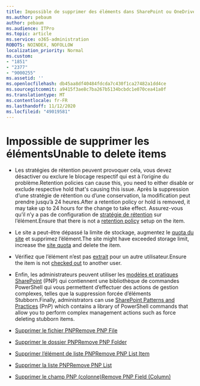 ```yaml
---
title: Impossible de supprimer des éléments dans SharePoint ou OneDrive
ms.author: pebaum
author: pebaum
ms.audience: ITPro
ms.topic: article
ms.service: o365-administration
ROBOTS: NOINDEX, NOFOLLOW
localization_priority: Normal
ms.custom:
- "1851"
- "2377"
- "9000255"
ms.assetid: ''
ms.openlocfilehash: db45aa8df40484fdcda7c430f1ca27482a1dd4ce
ms.sourcegitcommit: a9415f3ae8c7ba267b5134bcbdc1e070cea41a0f
ms.translationtype: MT
ms.contentlocale: fr-FR
ms.lasthandoff: 11/12/2020
ms.locfileid: "49019581"
---
```

# <a name="unable-to-delete-items"></a><span data-ttu-id="b0784-102">Impossible de supprimer les éléments</span><span class="sxs-lookup"><span data-stu-id="b0784-102">Unable to delete items</span></span>

- <span data-ttu-id="b0784-103">Les stratégies de rétention peuvent provoquer cela, vous devez désactiver ou exclure le blocage respectif qui est à l’origine du problème.</span><span class="sxs-lookup"><span data-stu-id="b0784-103">Retention policies can cause this, you need to either disable or exclude respective hold that's causing this issue.</span></span> <span data-ttu-id="b0784-104">Après la suppression d’une stratégie de rétention ou d’une conservation, la modification peut prendre jusqu’à 24 heures.</span><span class="sxs-lookup"><span data-stu-id="b0784-104">After a retention policy or hold is removed, it may take up to 24 hours for the change to take effect.</span></span> <span data-ttu-id="b0784-105">Assurez-vous qu’il n’y a pas de configuration de [stratégie de rétention](https://docs.microsoft.com/microsoft-365/compliance/retention-policies) sur l’élément.</span><span class="sxs-lookup"><span data-stu-id="b0784-105">Ensure that there is not a [retention policy](https://docs.microsoft.com/microsoft-365/compliance/retention-policies) setup on the item.</span></span>

- <span data-ttu-id="b0784-106">Le site a peut-être dépassé la limite de stockage, augmentez le [quota du site](https://docs.microsoft.com/powershell/module/sharepoint-online/set-sposite?view=sharepoint-ps) et supprimez l’élément.</span><span class="sxs-lookup"><span data-stu-id="b0784-106">The site might have exceeded storage limit, increase the [site quota](https://docs.microsoft.com/powershell/module/sharepoint-online/set-sposite?view=sharepoint-ps) and delete the item.</span></span>

- <span data-ttu-id="b0784-107">Vérifiez que l’élément n’est pas [extrait](https://support.office.com/article/check-out-check-in-or-discard-changes-to-files-in-a-library-7e2c12a9-a874-4393-9511-1378a700f6de) pour un autre utilisateur.</span><span class="sxs-lookup"><span data-stu-id="b0784-107">Ensure the item is not [checked out](https://support.office.com/article/check-out-check-in-or-discard-changes-to-files-in-a-library-7e2c12a9-a874-4393-9511-1378a700f6de) to another user.</span></span>

- <span data-ttu-id="b0784-108">Enfin, les administrateurs peuvent utiliser les [modèles et pratiques SharePoint](https://docs.microsoft.com/powershell/sharepoint/sharepoint-pnp/sharepoint-pnp-cmdlets?view=sharepoint-ps#installation) (PNP) qui contiennent une bibliothèque de commandes PowerShell qui vous permettent d’effectuer des actions de gestion complexes, telles que la suppression forcée d’éléments Stubborn.</span><span class="sxs-lookup"><span data-stu-id="b0784-108">Finally, administrators can use [SharePoint Patterns and Practices](https://docs.microsoft.com/powershell/sharepoint/sharepoint-pnp/sharepoint-pnp-cmdlets?view=sharepoint-ps#installation) (PnP) which contains a library of PowerShell commands that allow you to perform complex management actions such as force deleting stubborn items.</span></span>
- [<span data-ttu-id="b0784-109">Supprimer le fichier PNP</span><span class="sxs-lookup"><span data-stu-id="b0784-109">Remove PNP File</span></span>](https://docs.microsoft.com/powershell/module/sharepoint-pnp/remove-pnpfile?view=sharepoint-ps)
- [<span data-ttu-id="b0784-110">Supprimer le dossier PNP</span><span class="sxs-lookup"><span data-stu-id="b0784-110">Remove PNP Folder</span></span>](https://docs.microsoft.com/powershell/module/sharepoint-pnp/remove-pnpfolder?view=sharepoint-ps)
- [<span data-ttu-id="b0784-111">Supprimer l’élément de liste PNP</span><span class="sxs-lookup"><span data-stu-id="b0784-111">Remove PNP List Item</span></span>](https://docs.microsoft.com/powershell/module/sharepoint-pnp/remove-pnplistitem?view=sharepoint-ps)
- [<span data-ttu-id="b0784-112">Supprimer la liste PNP</span><span class="sxs-lookup"><span data-stu-id="b0784-112">Remove PNP List</span></span>](https://docs.microsoft.com/powershell/module/sharepoint-pnp/remove-pnplist?view=sharepoint-ps)
- [<span data-ttu-id="b0784-113">Supprimer le champ PNP (colonne)</span><span class="sxs-lookup"><span data-stu-id="b0784-113">Remove PNP Field (Column)</span></span>](https://docs.microsoft.com/powershell/module/sharepoint-pnp/remove-pnpfield?view=sharepoint-ps)